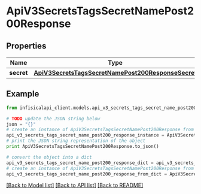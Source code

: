 # ApiV3SecretsTagsSecretNamePost200Response


## Properties
Name | Type | Description | Notes
------------ | ------------- | ------------- | -------------
**secret** | [**ApiV3SecretsTagsSecretNamePost200ResponseSecret**](ApiV3SecretsTagsSecretNamePost200ResponseSecret.md) |  | 

## Example

```python
from infisicalapi_client.models.api_v3_secrets_tags_secret_name_post200_response import ApiV3SecretsTagsSecretNamePost200Response

# TODO update the JSON string below
json = "{}"
# create an instance of ApiV3SecretsTagsSecretNamePost200Response from a JSON string
api_v3_secrets_tags_secret_name_post200_response_instance = ApiV3SecretsTagsSecretNamePost200Response.from_json(json)
# print the JSON string representation of the object
print ApiV3SecretsTagsSecretNamePost200Response.to_json()

# convert the object into a dict
api_v3_secrets_tags_secret_name_post200_response_dict = api_v3_secrets_tags_secret_name_post200_response_instance.to_dict()
# create an instance of ApiV3SecretsTagsSecretNamePost200Response from a dict
api_v3_secrets_tags_secret_name_post200_response_from_dict = ApiV3SecretsTagsSecretNamePost200Response.from_dict(api_v3_secrets_tags_secret_name_post200_response_dict)
```
[[Back to Model list]](../README.md#documentation-for-models) [[Back to API list]](../README.md#documentation-for-api-endpoints) [[Back to README]](../README.md)


